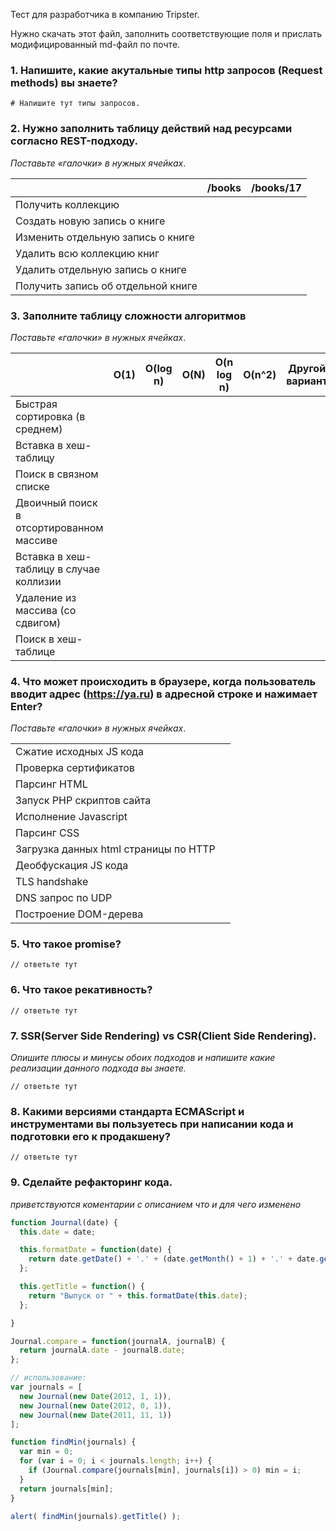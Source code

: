 Тест для разработчика в компанию Tripster.

Нужно скачать этот файл, заполнить соответствующие поля и прислать модифицированный md-файл по почте.


### 1. Напишите, какие акутальные типы http запросов (Request methods) вы знаете?

~~~
# Напишите тут типы запросов.

~~~


### 2. Нужно заполнить таблицу действий над ресурсами согласно REST-подходу.

*Поставьте «галочки» в нужных ячейках*.

|                                    | /books | /books/17 |
| ---------------------------------- | ------ | --------- |
| Получить коллекцию                 |        |           |
| Создать новую запись о книге       |        |           |
| Изменить отдельную запись о книге  |        |           |
| Удалить всю коллекцию книг         |        |           |
| Удалить отдельную запись о книге   |        |           |
| Получить запись об отдельной книге |        |           |


### 3. Заполните таблицу сложности алгоритмов

*Поставьте «галочки» в нужных ячейках*.

|                                                    | O(1) | O(log n) | O(N) | O(n log n) | O(n^2) | Другой вариант |
| -------------------------------------------------- | ---- | -------- | ---- | ---------- | ------ | -------------- |
| Быстрая сортировка (в среднем)                     |      |          |      |            |        |                |
| Вставка в хеш-таблицу                              |      |          |      |            |        |                |
| Поиск в связном списке                             |      |          |      |            |        |                |
| Двоичный поиск в отсортированном массиве           |      |          |      |            |        |                |
| Вставка в хеш-таблицу в случае коллизии            |      |          |      |            |        |                |
| Удаление из массива (со сдвигом)                   |      |          |      |            |        |                |
| Поиск в хеш-таблице                                |      |          |      |            |        |                |


### 4. Что может происходить в браузере, когда пользователь вводит адрес (https://ya.ru) в адресной строке и нажимает Enter?


*Поставьте «галочки» в нужных ячейках*.

|                                       |      |
| ------------------------------------- | ---- |
| Сжатие исходных JS кода               |      |
| Проверка сертификатов                 |      |
| Парсинг HTML                          |      |
| Запуск PHP скриптов сайта             |      |
| Исполнение Javascript                 |      |
| Парсинг CSS                           |      |
| Загрузка данных html страницы по HTTP |      |
| Деобфускация JS кода                  |      |
| TLS handshake                         |      |
| DNS запрос по UDP                     |      |
| Построение DOM-дерева                 |      |


### 5. Что такое promise?
~~~
// ответьте тут

~~~

### 6. Что такое рекативность?
~~~
// ответьте тут

~~~

### 7. SSR(Server Side Rendering) vs CSR(Client Side Rendering).
*Опишите плюсы и минусы обоих подходов и напишите какие реализации данного подхода вы знаете.*
~~~
// ответьте тут

~~~

### 8. Какими версиями стандарта ECMAScript и инструментами вы пользуетесь при написании кода и подготовки его к продакшену?
~~~
// ответьте тут

~~~

### 9. Сделайте рефакторинг кода.
*приветствуются коментарии с описанием что и для чего изменено*

~~~javascript
function Journal(date) {
  this.date = date;

  this.formatDate = function(date) {
    return date.getDate() + '.' + (date.getMonth() + 1) + '.' + date.getFullYear();
  };

  this.getTitle = function() {
    return "Выпуск от " + this.formatDate(this.date);
  };

}

Journal.compare = function(journalA, journalB) {
  return journalA.date - journalB.date;
};

// использование:
var journals = [
  new Journal(new Date(2012, 1, 1)),
  new Journal(new Date(2012, 0, 1)),
  new Journal(new Date(2011, 11, 1))
];

function findMin(journals) {
  var min = 0;
  for (var i = 0; i < journals.length; i++) {
    if (Journal.compare(journals[min], journals[i]) > 0) min = i;
  }
  return journals[min];
}

alert( findMin(journals).getTitle() );
~~~
